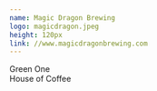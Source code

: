 ```yaml
---
name: Magic Dragon Brewing
logo: magicdragon.jpeg
height: 120px
link: //www.magicdragonbrewing.com
---
```

<ul style="list-style-type:none; margin:0; padding:0;">
  <li>Green One</li>
  <li>House of Coffee</li>
</ul>

